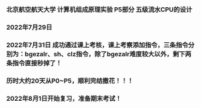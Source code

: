 ### 北京航空航天大学 计算机组成原理实验 P5部分 五级流水CPU的设计
### 2022年7月29日

### 2022年7月31日 成功通过课上考核，课上考察添加指令，三条指令分别为：bgezalr、sh、clz指令，除了bgezalr难度较大以外，剩下两条指令直接秒掉了！

### 历时大约20天从P0~P5，顺利完结撒花！！！

### 2022年8月1日开始复习，准备期末考试！